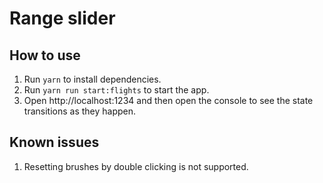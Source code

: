 # Range slider

## How to use

1. Run `yarn` to install dependencies.
2. Run `yarn run start:flights` to start the app.
3. Open http://localhost:1234 and then open the console to see the state transitions as they happen.

## Known issues

1. Resetting brushes by double clicking is not supported.
